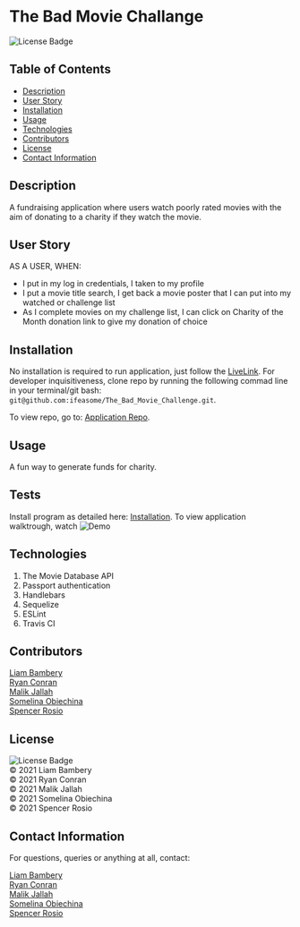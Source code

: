 # The Bad Movie Challange 
![License Badge](https://img.shields.io/badge/license-MIT-blue.svg) </br>


## Table of Contents 
* [Description](#Descritpion)
* [User Story](#UserStory)
* [Installation](#Installation)
* [Usage](#Usage)
* [Technologies](#Technologies)
* [Contributors](#Contributors)
* [License](#License)
* [Contact Information](#ContactInfo)


## Description
A fundraising application where users watch poorly rated movies with the aim of donating to a charity if they watch the movie.  


## User Story
AS A USER, WHEN: 
- I put in my log in credentials, I taken to my profile 
- I put a movie title search, I get back a movie poster that I can put into my watched or challenge list 
- As I complete movies on my challenge list, I can click on Charity of the Month donation link to give my donation of choice 


## Installation 
No installation is required to run application, just follow the [LiveLink](). 
For developer inquisitiveness, clone repo by running the following commad line in your terminal/git bash: 
`git@github.com:ifeasome/The_Bad_Movie_Challenge.git`. 

To view repo, go to: [Application Repo](https://github.com/ifeasome/The_Bad_Movie_Challenge).


## Usage 
A fun way to generate funds for charity. 

## Tests 
Install program as detailed here: [Installation](#Installation). 
To view application walktrough, watch ![Demo]()



## Technologies  
1. The Movie Database API 
2. Passport authentication
3. Handlebars 
4. Sequelize
5. ESLint 
6. Travis CI 


## Contributors 
[Liam Bambery](https://github.com/liambambery23) <br/>
[Ryan Conran](https://github.com/ryan-conran) <br/>
[Malik Jallah](https://github.com/mjallah) <br/>
[Somelina Obiechina](https://github.com/ifeasome) <br/>
[Spencer Rosio](https://github.com/detanracnier) <br/>


## License

![License Badge](https://img.shields.io/badge/license-MIT-blue.svg) 
</br>
© 2021 Liam Bambery <br/>
© 2021 Ryan Conran <br/>
© 2021 Malik Jallah <br/>
© 2021 Somelina Obiechina <br/>
© 2021 Spencer Rosio <br/>


## Contact Information 
For questions, queries or anything at all, contact: 

[Liam Bambery](https://github.com/liambambery23) <br/>
[Ryan Conran](https://github.com/ryan-conran) <br/>
[Malik Jallah](https://github.com/mjallah) <br/>
[Somelina Obiechina](https://github.com/ifeasome) <br/>
[Spencer Rosio](https://github.com/detanracnier) <br/>


